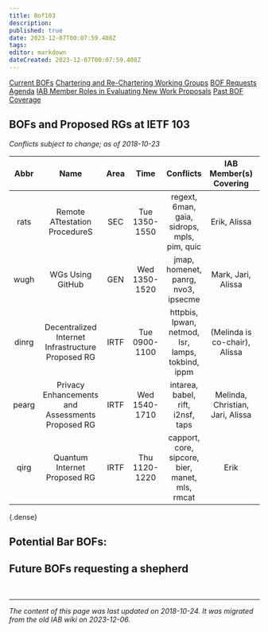 ```yaml
---
title: Bof103
description: 
published: true
date: 2023-12-07T00:07:59.408Z
tags: 
editor: markdown
dateCreated: 2023-12-07T00:07:59.408Z
---
```



[Current BOFs](https://datatracker.ietf.org/wg/bofs/)
[Chartering and Re-Chartering Working Groups](https://datatracker.ietf.org/group/chartering/)
[BOF Requests](https://datatracker.ietf.org/doc/bof-requests)
[Agenda](https://datatracker.ietf.org/meeting/agenda/)
[IAB Member Roles in Evaluating New Work Proposals](https://www.iab.org/documents/correspondence-reports-documents/2012-2/iab-member-roles-in-evaluating-new-work-proposals/)
[Past BOF Coverage](/group/iab/Bof_Coverage)


## BOFs and Proposed RGs at IETF 103
*Conflicts subject to change; as of 2018-10-23*

| **Abbr** |                      **Name**                     | **Area** |    **Time**   |                   **Conflicts**                   |    **IAB Member(s) Covering**    | **IAB Shepherd** |
|:--------:|:-------------------------------------------------:|:--------:|:-------------:|:-------------------------------------------------:|:--------------------------------:|:----------------:|
| rats     | Remote ATtestation ProcedureS                     | SEC      | Tue 1350-1550 | regext, 6man, gaia, sidrops, mpls, pim, quic      | Erik, Alissa                     | Melinda          |
| wugh     | WGs Using GitHub                                  | GEN      | Wed 1350-1520 | jmap, homenet, panrg, nvo3, ipsecme               | Mark, Jari, Alissa               |                  |
| dinrg    | Decentralized Internet Infrastructure Proposed RG | IRTF     | Tue 0900-1100 | httpbis, lpwan, netmod, lsr, lamps, tokbind, ippm | (Melinda is co-chair), Alissa    |                  |
| pearg    | Privacy Enhancements and Assessments Proposed RG  | IRTF     | Wed 1540-1710 | intarea, babel, rift, i2nsf, taps                 | Melinda, Christian, Jari, Alissa |                  |
| qirg     | Quantum Internet Proposed RG                      | IRTF     | Thu 1120-1220 | capport, core, sipcore, bier, manet, mls, rmcat   | Erik                             |                  |
{.dense}

## Potential Bar BOFs:
## Future BOFs requesting a shepherd

&nbsp;
&nbsp;
&nbsp;

---

*The content of this page was last updated on 2018-10-24. It was migrated from the old IAB wiki on 2023-12-06.*